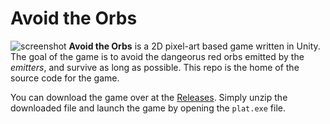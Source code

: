 # Avoid the Orbs
![screenshot](https://i.imgur.com/H3AXd6f.png)
**Avoid the Orbs** is a 2D pixel-art based game written in Unity. The
goal of the game is to avoid the dangeorus red orbs emitted by the *emitters*,
and survive as long as possible. This repo is the home of the source code for
the game.

You can download the game over at the [Releases](https://github.com/christofferaakre/avoid-the-orbs/releases). Simply unzip the downloaded file and launch the game
by opening the `plat.exe` file.
